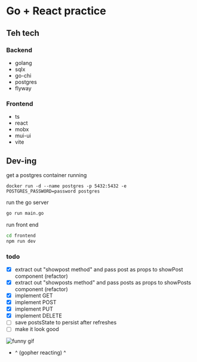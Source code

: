 # Go + React practice
## Teh tech
### Backend
 - golang
 - sqlx
 - go-chi 
 - postgres 
 - flyway 


### Frontend 
 - ts 
 - react 
 - mobx 
 - mui-ui
 - vite 

## Dev-ing

get a postgres container running
```
docker run -d --name postgres -p 5432:5432 -e POSTGRES_PASSWORD=password postgres
```

run the go server
```bash
go run main.go
```
run front end 
```bash
cd frontend 
npm run dev
```


 ### todo
- [x] extract out "showpost method" and pass post as props to showPost component (refactor)
- [x] extract out "showposts method" and pass posts as props to showPosts component (refactor)
- [x] implement GET 
- [x] implement POST
- [x] implement PUT
- [x] implement DELETE
- [ ] save postsState to persist after refreshes 
- [ ] make it look good 

![funny gif](https://jollycontrarian.com/images/a/ab/Dramatic_Look_Gopher.gif) 
- ^ (gopher reacting) ^
